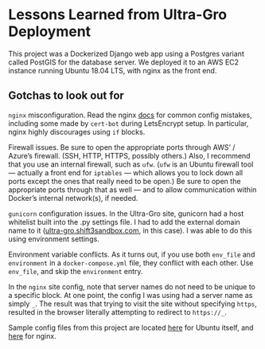 # Lessons Learned from Ultra-Gro Deployment

This project was a Dockerized Django web app using a Postgres variant called PostGIS for the database server. We deployed it to an AWS EC2 instance running Ubuntu 18.04 LTS, with nginx as the front end.

## Gotchas to look out for

`nginx` misconfiguration. Read the nginx [docs](https://www.nginx.com/resources/wiki/start/topics/tutorials/config_pitfalls/) for common config mistakes, including some made by `cert-bot` during LetsEncrypt setup. In particular, nginx highly discourages using `if` blocks.

Firewall issues. Be sure to open the appropriate ports through AWS’ / Azure’s firewall. (SSH, HTTP, HTTPS, possibly others.) Also, I recommend that you use an internal firewall, such as `ufw`. (`ufw` is an Ubuntu firewall tool — actually a front end for `iptables` — which allows you to lock down all ports except the ones that really need to be open.) Be sure to open the appropriate ports through that as well — and to allow communication within Docker’s internal network(s), if needed.

`gunicorn` configuration issues. In the Ultra-Gro site, gunicorn had a host whitelist built into the .py settings file. I had to add the external domain name to it ([ultra-gro.shift3sandbox.com](https://ultra-gro.shift3sandbox.com), in this case). I was able to do this using environment settings.

Environment variable conflicts. As it turns out, if you use both `env_file` and `environment` in a `docker-compose.yml` file, they conflict with each other. Use `env_file`, and skip the `environment` entry.

In the `nginx` site config, note that server names do not need to be unique to a specific block. At one point, the config I was using had a server name as simply `_`. The result was that trying to visit the site without specifying `https`, resulted in the browser literally attempting to redirect to `https://_`.

Sample config files from this project are located [here](../../../os/ubuntu/README.md) for Ubuntu itself, and [here](../../../tools/nginx/README.md) for nginx.
